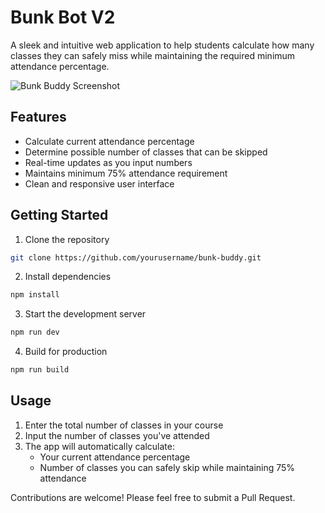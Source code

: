# Bunk Bot V2

A sleek and intuitive web application to help students calculate how many classes they can safely miss while maintaining the required minimum attendance percentage.

![Bunk Buddy Screenshot](https://images.unsplash.com/photo-1599687266725-0d4d52716b86?auto=format&fit=crop&q=80&w=2340)

## Features

- Calculate current attendance percentage
- Determine possible number of classes that can be skipped
- Real-time updates as you input numbers
- Maintains minimum 75% attendance requirement
- Clean and responsive user interface



## Getting Started

1. Clone the repository
```bash
git clone https://github.com/yourusername/bunk-buddy.git
```

2. Install dependencies
```bash
npm install
```

3. Start the development server
```bash
npm run dev
```

4. Build for production
```bash
npm run build
```

## Usage

1. Enter the total number of classes in your course
2. Input the number of classes you've attended
3. The app will automatically calculate:
   - Your current attendance percentage
   - Number of classes you can safely skip while maintaining 75% attendance



Contributions are welcome! Please feel free to submit a Pull Request.

